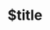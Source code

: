 ---
title: $title
second_title: Aspose.Diagram per riferimento API .NET
description: $description
type: docs
weight: $weight
url: /it/net/$ref/
---